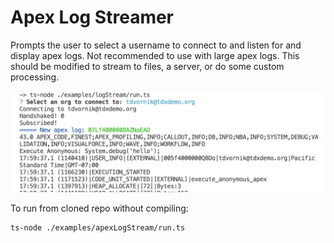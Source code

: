 # Apex Log Streamer

Prompts the user to select a username to connect to and listen for and display apex logs. Not recommended to use with large apex logs. This should be modified to stream to files, a server, or do some custom processing.

![Apex Log Streamer](./example.png)

To run from cloned repo without compiling:

```
ts-node ./examples/apexLogStream/run.ts
```
